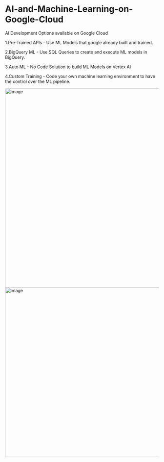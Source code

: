 # AI-and-Machine-Learning-on-Google-Cloud

AI Development Options available on Google Cloud

1.Pre-Trained APIs - Use ML Models that google already built and trained.

2.BigQuery ML - Use SQL Queries to create and execute ML models in BigQuery.

3.Auto ML - No Code Solution to build ML Models on Vertex AI

4.Custom Training - Code your own machine learning environment to have the control over the ML pipeline.

<img width="649" alt="image" src="https://github.com/user-attachments/assets/0f34a143-d1f9-42f6-950b-779a408bacb1">

<img width="554" alt="image" src="https://github.com/user-attachments/assets/54d1b48b-f774-4bde-a835-2b3ce23498fb">
